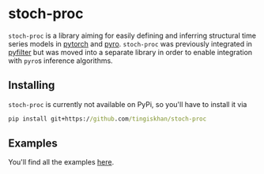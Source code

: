 # stoch-proc

`stoch-proc` is a library aiming for easily defining and inferring structural time series models in 
[pytorch](https://pytorch.org/) and [pyro](http://pyro.ai/). `stoch-proc` was previously integrated in 
[pyfilter](https://github.com/tingiskhan/pyfilter) but was moved into a separate library in order to enable integration
with `pyro`s inference algorithms.

## Installing

`stoch-proc` is currently not available on PyPi, so you'll have to install it via
```cmd
pip install git+https://github.com/tingiskhan/stoch-proc
```

## Examples

You'll find all the examples [here](./examples).